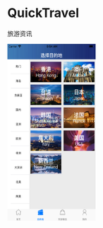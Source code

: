 # QuickTravel
旅游资讯<br>

<img width="200" height="400" src="https://github.com/hellozhuzi/QuickTravel/blob/master/travelFreePro/screenshots/page_1.png">
